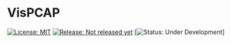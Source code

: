 # VisPCAP

[![License: MIT](https://img.shields.io/badge/License-MIT-yellow.svg)](https://opensource.org/licenses/MIT)
[![Release: Not released yet](https://img.shields.io/badge/release-Not_released_yet-blue.svg)](https://github.com/Revimal/vispcap)
[![Status: Under Development](https://img.shields.io/badge/Status-Under_Development-red.svg)]
